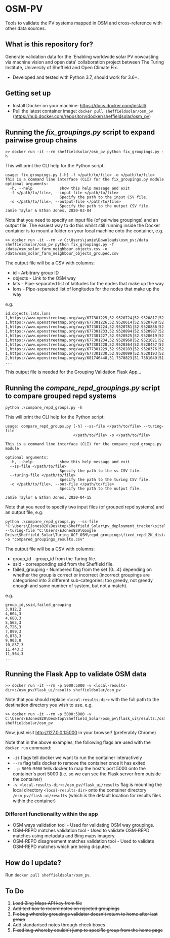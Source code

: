 # OSM-PV
Tools to validate the PV systems mapped in OSM and cross-reference with other data sources.

## What is this repository for? ##

Generate validation data for the 'Enabling worldwide solar PV nowcasting via machine vision and open data' collaboration project between The Turing Institute, University of Sheffield and Open Climate Fix.
* Developed and tested with Python 3.7, should work for 3.6+.

## Getting set up ##

* Install Docker on your machine: https://docs.docker.com/install/
* Pull the latest container image: `docker pull sheffieldsolar/osm_pv` (https://hub.docker.com/repository/docker/sheffieldsolar/osm_pv)

## Running the _fix_groupings.py_ script to expand pairwise group chains ##

```
>> docker run -it --rm sheffieldsolar/osm_pv python fix_groupings.py -h
```

This will print the CLI help for the Python script:

```
usage: fix_groupings.py [-h] -f </path/to/file> -o </path/to/file>
This is a command line interface (CLI) for the fix_groupings.py module
optional arguments:
  -h, --help            show this help message and exit
  -f </path/to/file>, --input-file </path/to/file>
                        Specify the path to the input CSV file.
  -o </path/to/file>, --output-file </path/to/file>
                        Specify the path to the output CSV file.
Jamie Taylor & Ethan Jones, 2020-03-04
```

Note that you need to specify an input file (of pairwise groupings) and an output file. The easiest way to do this whilst still running inside the Docker container is to mount a folder on your local machine onto the container, e.g.

```
>> docker run -it --rm -v C:\Users\jamie\Downloads\osm_pv:/data sheffieldsolar/osm_pv python fix_groupings.py -f /data/osm_solar_farm_neighbour_objects.csv -o /data/osm_solar_farm_neighbour_objects_grouped.csv
```

The output file will be a CSV with columns:

* id - Arbitrary group ID
* objects - Link to the OSM way
* lats - Pipe-separated list of latitudes for the nodes that make up the way
* lons - Pipe-separated list of longitudes for the nodes that make up the way

e.g.

```
id,objects,lats,lons
1,https://www.openstreetmap.org/way/677301225,52.9520724|52.9520817|52.9517843|52.9517748|52.9520724,-1.1396374|-1.1395169|-1.1394524|-1.1395738|-1.1396374
1,https://www.openstreetmap.org/way/677301226,52.9520614|52.9520708|52.9517734|52.9517639|52.9520614,-1.1397766|-1.139656|-1.1395915|-1.1397129|-1.1397766
1,https://www.openstreetmap.org/way/677301224,52.9520781|52.9520886|52.9518761|52.9518729|52.9517896|52.9517832|52.9520781,-1.1395017|-1.1393877|-1.1393421|-1.1393662|-1.1393514|-1.1394426|-1.1395017
1,https://www.openstreetmap.org/way/677301233,52.9520894|52.9520987|52.9518769|52.9518675|52.9520894,-1.1393701|-1.1392483|-1.1392015|-1.1393232|-1.1393701
1,https://www.openstreetmap.org/way/677301227,52.9520525|52.9520619|52.9517645|52.951755|52.9520525,-1.1399187|-1.1397982|-1.1397337|-1.1398551|-1.1399187
1,https://www.openstreetmap.org/way/677301234,52.9520968|52.9521021|52.9518819|52.9518767|52.9520968,-1.1392176|-1.1391454|-1.139101|-1.1391732|-1.1392176
1,https://www.openstreetmap.org/way/677301228,52.9520364|52.9520457|52.9517483|52.9517388|52.9520364,-1.1400582|-1.1399376|-1.1398732|-1.1399946|-1.1400582
1,https://www.openstreetmap.org/way/677301229,52.9520283|52.9520376|52.9517403|52.9517307|52.9520283,-1.1402003|-1.1400798|-1.1400153|-1.1401367|-1.1402003
1,https://www.openstreetmap.org/way/677301230,52.9520099|52.9520193|52.9517219|52.9517124|52.9520099,-1.1403418|-1.1402212|-1.1401567|-1.1402781|-1.1403418
2,https://www.openstreetmap.org/way/681746448,51.7378823|51.7381049|51.7372678|51.7371947|51.7372844|51.7378823,-2.3676127|-2.3664004|-2.3662609|-2.3668456|-2.3670387|-2.3676127
...
```

This output file is needed for the Grouping Validation Flask App...

## Running the _compare_repd_groupings.py_ script to compare grouped repd systems ##

```
python .\compare_repd_groups.py -h
```

This will print the CLI help for the Python script:
```
usage: compare_repd_groups.py [-h] --ss-file </path/to/file> --turing-file
                              </path/to/file> -o </path/to/file>

This is a command line interface (CLI) for the compare_repd_groups.py module

optional arguments:
  -h, --help            show this help message and exit
  --ss-file </path/to/file>
                        Specify the path to the ss CSV file.
  --turing-file </path/to/file>
                        Specify the path to the turing CSV file.
  -o </path/to/file>, --out-file </path/to/file>
                        Specify the path to the output file.

Jamie Taylor & Ethan Jones, 2020-04-15
```

Note that you need to specify two input files (of grouped repd systems) and an output file, e.g.

```
python .\compare_repd_groups.py --ss-file "C:\Users\EJones820\Desktop\Sheffield_Solar\pv_deployment_tracker\sitelist_compiler\cross_reference\cross_reference.csv" --turing-file "C:\Users\EJones820\Google Drive\Sheffield_Solar\Turing_OCF_OSM\repd_groupings\fixed_repd_2K_distance_matches.csv" -o "compared_groupings_results.csv"
```
The output file will be a CSV with columns:

* group_id - group_id from the Turing file.
* ssid - corresponding ssid from the Sheffield file.
* failed_grouping - Numbered flag from the set {0...4} depending on whether the group is correct or incorrect (incorrect groupings are categorised into 3 different sub-categories; too greedy, not greedy enough and same number of system, but not a match).

e.g.

```
group_id,ssid,failed_grouping
3,912,2
4,604,3
4,680,3
5,565,3
6,726,3
7,899,3
8,878,3
9,903,0
10,857,3
11,443,3
11,564,3
...
```
## Running the Flask App to validate OSM data ##

```
>> docker run -it --rm -p 5000:5000 -v <local-results-dir>:/osm_pv/flask_ui/results sheffieldsolar/osm_pv
```

Note that you should replace `<local-results-dir>` with the full path to the destination directory you wish to use.
e.g.

```
>> docker run -it --rm -p 5000:5000 -v C:\Users\EJones820\Desktop\Sheffield_Solar\osm_pv\flask_ui\results:/osm_pv/flask_ui/results sheffieldsolar/osm_pv
```

Now, just visit http://127.0.0.1:5000 in your browser! (preferably Chrome)

Note that in the above examples, the following flags are used with the `docker run` command:
* `-it` flags tell docker we want to run the container interactively
* `--rm` flag tells docker to remove the container once it has exited
* `--p 5000:5000` tells docker to map the host's port 5000 onto the container's port 5000 (i.e. so we can see the Flask server from outside the container)
* `-v <local-results-dir>:/osm_pv/flask_ui/results` flag is mounting the local directory `<local-results-dir>` onto the container directory `/osm_pv/flask_ui/results` (which is the default location for results files within the container)

### Different functionailty within the app ###

* OSM ways validation tool - Used for validating OSM way groupings.
* OSM-REPD matches validation tool - Used to validate OSM-REPD matches using metadata and Bing maps imagery.
* OSM-REPD disagreement matches validation tool - Used to validate OSM-REPD matches which are being disputed.

## How do I update? ##
Run `docker pull sheffieldsolar/osm_pv`.

## To Do ##
1. <s>Load Bing Maps API key from file</s>
2. <s>Add text box to record notes on rejected groupings</s>
3. <s>Fix bug whereby groupings validator doesn't return to home after last group</s>
4. <s>Add standarised notes through check boxes</s>
5. <s>Fixed bug whereby couldn't jump to specific group from the home page</s>
